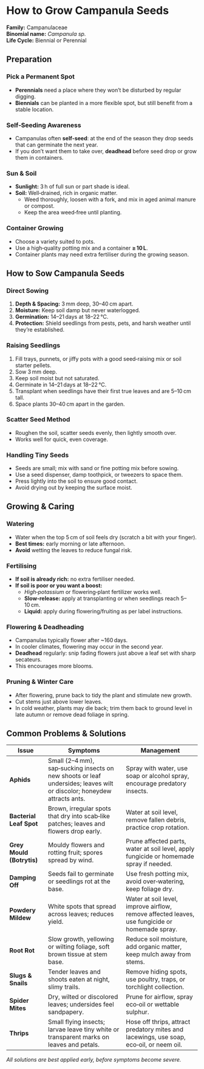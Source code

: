 # How to Grow Campanula Seeds

**Family:** Campanulaceae  
**Binomial name:** _Campanula sp._  
**Life Cycle:** Biennial or Perennial  

## Preparation

### Pick a Permanent Spot  
- **Perennials** need a place where they won’t be disturbed by regular digging.  
- **Biennials** can be planted in a more flexible spot, but still benefit from a stable location.

### Self‑Seeding Awareness  
- Campanulas often **self‑seed**: at the end of the season they drop seeds that can germinate the next year.  
- If you don’t want them to take over, **deadhead** before seed drop or grow them in containers.

### Sun & Soil  
- **Sunlight:** 3 h of full sun or part shade is ideal.  
- **Soil:** Well‑drained, rich in organic matter.  
  - Weed thoroughly, loosen with a fork, and mix in aged animal manure or compost.  
  - Keep the area weed‑free until planting.

### Container Growing  
- Choose a variety suited to pots.  
- Use a high‑quality potting mix and a container **≥ 10 L**.  
- Container plants may need extra fertiliser during the growing season.

## How to Sow Campanula Seeds

### Direct Sowing  
1. **Depth & Spacing:** 3 mm deep, 30–40 cm apart.  
2. **Moisture:** Keep soil damp but never waterlogged.  
3. **Germination:** 14–21 days at 18–22 °C.  
4. **Protection:** Shield seedlings from pests, pets, and harsh weather until they’re established.

### Raising Seedlings  
1. Fill trays, punnets, or jiffy pots with a good seed‑raising mix or soil starter pellets.  
2. Sow 3 mm deep.  
3. Keep soil moist but not saturated.  
4. Germinate in 14–21 days at 18–22 °C.  
5. Transplant when seedlings have their first true leaves and are 5–10 cm tall.  
6. Space plants 30–40 cm apart in the garden.

### Scatter Seed Method  
- Roughen the soil, scatter seeds evenly, then lightly smooth over.  
- Works well for quick, even coverage.

### Handling Tiny Seeds  
- Seeds are small; mix with sand or fine potting mix before sowing.  
- Use a seed dispenser, damp toothpick, or tweezers to space them.  
- Press lightly into the soil to ensure good contact.  
- Avoid drying out by keeping the surface moist.

## Growing & Caring

### Watering  
- Water when the top 5 cm of soil feels dry (scratch a bit with your finger).  
- **Best times:** early morning or late afternoon.  
- **Avoid** wetting the leaves to reduce fungal risk.

### Fertilising  
- **If soil is already rich:** no extra fertiliser needed.  
- **If soil is poor or you want a boost:**  
  - *High‑potassium* or flowering‑plant fertilizer works well.  
  - **Slow‑release:** apply at transplanting or when seedlings reach 5–10 cm.  
  - **Liquid:** apply during flowering/fruiting as per label instructions.

### Flowering & Deadheading  
- Campanulas typically flower after ~160 days.  
- In cooler climates, flowering may occur in the second year.  
- **Deadhead** regularly: snip fading flowers just above a leaf set with sharp secateurs.  
- This encourages more blooms.

### Pruning & Winter Care  
- After flowering, prune back to tidy the plant and stimulate new growth.  
- Cut stems just above lower leaves.  
- In cold weather, plants may die back; trim them back to ground level in late autumn or remove dead foliage in spring.

## Common Problems & Solutions

| Issue | Symptoms | Management |
|-------|----------|------------|
| **Aphids** | Small (2–4 mm), sap‑sucking insects on new shoots or leaf undersides; leaves wilt or discolor; honeydew attracts ants. | Spray with water, use soap or alcohol spray, encourage predatory insects. |
| **Bacterial Leaf Spot** | Brown, irregular spots that dry into scab‑like patches; leaves and flowers drop early. | Water at soil level, remove fallen debris, practice crop rotation. |
| **Grey Mould (Botrytis)** | Mouldy flowers and rotting fruit; spores spread by wind. | Prune affected parts, water at soil level, apply fungicide or homemade spray if needed. |
| **Damping Off** | Seeds fail to germinate or seedlings rot at the base. | Use fresh potting mix, avoid over‑watering, keep foliage dry. |
| **Powdery Mildew** | White spots that spread across leaves; reduces yield. | Water at soil level, improve airflow, remove affected leaves, use fungicide or homemade spray. |
| **Root Rot** | Slow growth, yellowing or wilting foliage, soft brown tissue at stem base. | Reduce soil moisture, add organic matter, keep mulch away from stems. |
| **Slugs & Snails** | Tender leaves and shoots eaten at night, slimy trails. | Remove hiding spots, use poultry, traps, or torchlight collection. |
| **Spider Mites** | Dry, wilted or discolored leaves; undersides feel sandpapery. | Prune for airflow, spray eco‑oil or wettable sulphur. |
| **Thrips** | Small flying insects; larvae leave tiny white or transparent marks on leaves and petals. | Hose off thrips, attract predatory mites and lacewings, use soap, eco‑oil, or neem oil. |

*All solutions are best applied early, before symptoms become severe.*